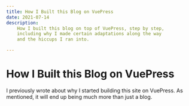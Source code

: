 ```yaml
---
title: How I Built this Blog on VuePress
date: 2021-07-14
description:
    How I built this blog on top of VuePress, step by step,
    including why I made certain adaptations along the way
    and the hiccups I ran into.

---
```


# How I Built this Blog on VuePress

I previously wrote about why I started building this site on
VuePress. As mentioned, it will end up being much more than
just a blog.